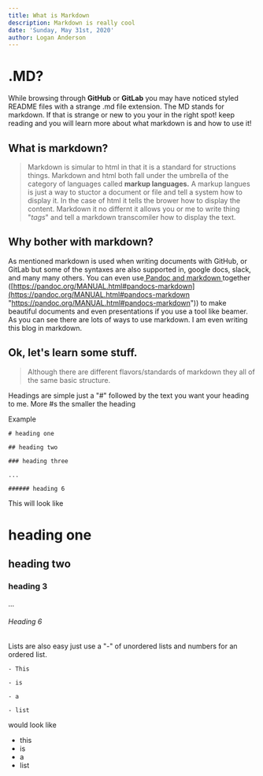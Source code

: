 ```yaml
---
title: What is Markdown
description: Markdown is really cool
date: 'Sunday, May 31st, 2020'
author: Logan Anderson
---
```

# .MD?

While browsing through **GitHub** or **GitLab** you may have noticed styled README files with a strange .md file extension. The MD stands for markdown. If that is strange or new to you your in the right spot! keep reading and you will learn more about what markdown is and how to use it!

## What is markdown?

> Markdown is simular to html in that it is a standard for structions things. Markdown and html both fall under the umbrella of the category of languages called **markup languages.** A markup langues is just a way to stuctor a document or file and tell a system how to display it. In the case of html it tells the brower how to display the content. Markdown it no differnt it allows you or me to write thing "_tags_" and tell a markdown transcomiler how to display the text.

## Why bother with markdown?

As mentioned markdown is used when writing documents with GitHub, or GitLab but some of the syntaxes are also supported in, google docs, slack, and many many others.  You can even use[ Pandoc and markdown ](https://pandoc.org/MANUAL.html#pandocs-markdown "Pandoc and markdown together")together ([https://pandoc.org/MANUAL.html#pandocs-markdown](https://pandoc.org/MANUAL.html#pandocs-markdown "https://pandoc.org/MANUAL.html#pandocs-markdown")) to make beautiful documents and even presentations if you use a tool like beamer.  As you can see there are lots of ways to use markdown. I am even writing this blog in markdown. 

## Ok, let's learn some stuff.

> Although there are different flavors/standards of markdown they all of the same basic structure.  

Headings are simple just a "#" followed by the text you want your heading to me. More #s the smaller the heading

Example

    # heading one

    ## heading two

    ### heading three

    ...

    ###### heading 6

This will look like

# heading one

## heading two

### heading 3

...

###### Heading 6

Lists are also easy just use a "-" of unordered lists and numbers for an ordered list.

    - This

    - is

    - a

    - list

would look like

* this
* is
* a
* list